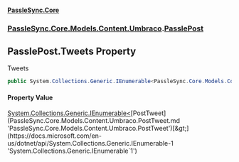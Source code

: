 #### [PassleSync.Core](index.md 'index')
### [PassleSync.Core.Models.Content.Umbraco](PassleSync.Core.Models.Content.Umbraco.md 'PassleSync.Core.Models.Content.Umbraco').[PasslePost](PassleSync.Core.Models.Content.Umbraco.PasslePost.md 'PassleSync.Core.Models.Content.Umbraco.PasslePost')

## PasslePost.Tweets Property

Tweets

```csharp
public System.Collections.Generic.IEnumerable<PassleSync.Core.Models.Content.Umbraco.PostTweet> Tweets { get; }
```

#### Property Value
[System.Collections.Generic.IEnumerable&lt;](https://docs.microsoft.com/en-us/dotnet/api/System.Collections.Generic.IEnumerable-1 'System.Collections.Generic.IEnumerable`1')[PostTweet](PassleSync.Core.Models.Content.Umbraco.PostTweet.md 'PassleSync.Core.Models.Content.Umbraco.PostTweet')[&gt;](https://docs.microsoft.com/en-us/dotnet/api/System.Collections.Generic.IEnumerable-1 'System.Collections.Generic.IEnumerable`1')